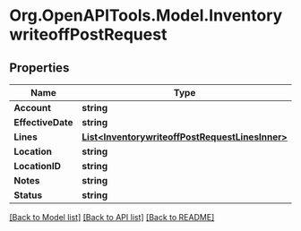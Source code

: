 # Org.OpenAPITools.Model.InventorywriteoffPostRequest

## Properties

Name | Type | Description | Notes
------------ | ------------- | ------------- | -------------
**Account** | **string** |  | [optional] 
**EffectiveDate** | **string** |  | [optional] 
**Lines** | [**List&lt;InventorywriteoffPostRequestLinesInner&gt;**](InventorywriteoffPostRequestLinesInner.md) |  | [optional] 
**Location** | **string** |  | [optional] 
**LocationID** | **string** |  | [optional] 
**Notes** | **string** |  | [optional] 
**Status** | **string** |  | [optional] 

[[Back to Model list]](../README.md#documentation-for-models) [[Back to API list]](../README.md#documentation-for-api-endpoints) [[Back to README]](../README.md)

